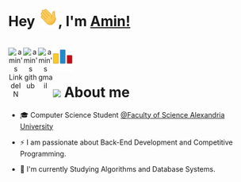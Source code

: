 

<div align="center">

<!-- **"Premature optimization is the root of all evil"** -->


<!-- [![Repos Badge](https://badges.pufler.dev/repos/AbdallahHemdan)](https://badges.pufler.dev) -->
<!-- <img src="https://komarev.com/ghpvc/?username=aminyasser&label=Profile%20views&color=0e75b6&style=flat" alt="amin" /> -->


</div>

# Hey <img src="wave.gif" width="40px">, I'm [Amin!](https://www.linkedin.com/in/aminyasser/) 

<br/>

<div align="center">


<a href="https://www.linkedin.com/in/aminyasser/">
  <img align="left" alt="amin's LinkdeIN" width="30px" src="https://image.flaticon.com/icons/svg/2111/2111465.svg" draggable="false" />
</a>

<a href="https://github.com/aminyasser">
  <img align="left" alt="amin's github" width="30px" src="https://image.flaticon.com/icons/svg/2111/2111432.svg" draggable="false" />
</a>

<a href="mailto:alaminyasser0@gmail.com">
  <img align="left" alt="amin's gmail" width="30px" src="https://image.flaticon.com/icons/svg/732/732200.svg" draggable="false" />
</a>

<a href="https://codeforces.com/profile/Amenyasser5">
  <img align="left" alt="amin's codeforces" width="40px" src="https://github.com/AbdallahHemdan/AbdallahHemdan/blob/master/codeforces.png" draggable="false" />
</a>

</div>

<br />
<br />

# <img src="https://media.giphy.com/media/VgCDAzcKvsR6OM0uWg/giphy.gif" width="50" draggable="false" > About me


- 🎓 Computer Science Student  <a href="https://sci.alexu.edu.eg/index.php/en/">@Faculty of Science Alexandria University</a> 

- ⚡ I am passionate about Back-End Development and Competitive Programming. 

- 📖 I'm currently Studying Algorithms and Database Systems.








